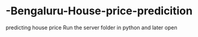# -Bengaluru-House-price-predicition
predicting house price 
Run the server folder in python 
and later open 
